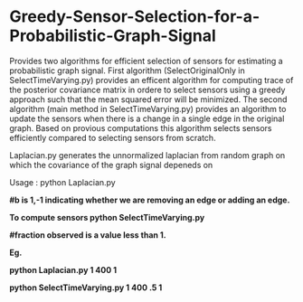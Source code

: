 # Greedy-Sensor-Selection-for-a-Probabilistic-Graph-Signal
Provides two algorithms for efficient selection of sensors for 
estimating a probabilistic graph signal. 
First algorithm (SelectOriginalOnly in SelectTimeVarying.py) provides 
an efficent algorithm for computing trace of the posterior covariance matrix
in ordere to select sensors using a greedy approach such that the 
mean squared error will be minimized. 
The second algorithm (main method in SelectTimeVarying.py) provides 
an algorithm to update the sensors when there is a change 
in a single edge in the original graph. Based on provious computations 
this algorithm selects sensors efficiently compared to selecting sensors 
from scratch. 

Laplacian.py generates the unnormalized laplacian from random graph 
on which the covariance of the graph signal depeneds on 

Usage : 
python Laplacian.py <random seed> <number of vertices> <b>

#b is 1,-1 indicating whether we are removing an edge or adding an edge.

To compute sensors
python SelectTimeVarying.py <random seed> <number of vertices> <fraction observed> <b>

#fraction observed is a value less than 1. 

Eg. 

python Laplacian.py 1 400 1

python SelectTimeVarying.py 1 400 .5 1

